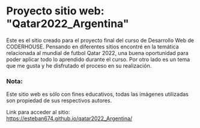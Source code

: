 # Proyecto sitio web: "Qatar2022_Argentina"

Este es el sitio creado para el proyecto final del curso de Desarrollo Web de CODERHOUSE.
Pensando en diferentes sitios encontré en la temática relacionada al mundial de futbol Qatar 2022, una buena oportunidad 
para poder aplicar todo lo aprendido durante el curso. Por otro lado es un tema que me gusta y he disfrutado el proceso en 
su realización.

### Nota: 
Este sitio web es sólo con fines educativos, todas las imágenes utilizadas son propiedad de sus respectivos autores.

Link para acceder al sitio: https://esteban674.github.io/qatar2022_Argentina/